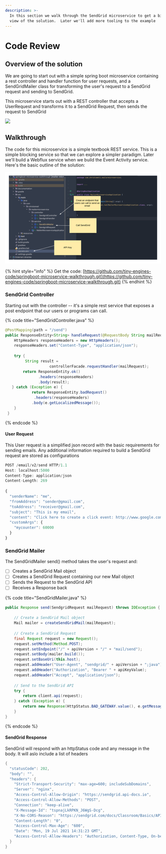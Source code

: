 ```yaml
---
description: >-
  In this section we walk through the SendGrid microservice to get a bird's eye
  view of the solution.  Later we'll add more tooling to the example
---
```


# Code Review

## Overview of the solution

We are going to start out with a simple spring boot microservice containing a rest controller and handler function for user requests, and a SendGridMailer class for transforming the user's request to a SendGrid request and sending to SendGrid.

This microservice starts out with a REST controller that accepts a UserRequest and transforms it to a SendGrid Request, then sends the request to SendGrid

![](../.gitbook/assets/sendgrid-personal-mailer%20(1).png)

## Walkthrough

The code for this microservice is a simple textbook REST service.  This is a simple blocking service so that we can explore a simpler paradigm.  Later we'll build a Webflux service when we build the Event Activity service.   Here's the basic outline of the solution:

![](../../../.gitbook/assets/sendgrid-personal-controller-code.png)

{% hint style="info" %}
Get the code:  [https://github.com/tiny-engines-code/springboot-microservice-walkthrough.git](https://github.com/tiny-engines-code/springboot-microservice-walkthrough.git)
{% endhint %}

### SendGrid Controller

Starting out with the controller -- it's a simple rest service that exposes a post endpoint that our users or programs can call. 

{% code title="SendGridController.java" %}
```java
@PostMapping(path = "/send")
public ResponseEntity<String> handleRequest(@RequestBody String mailRequest)  {
    HttpHeaders responseHeaders = new HttpHeaders();
    responseHeaders.set("Content-Type", "application/json");
    
    try {
         String result =
                    controllerFacade.requestHandler(mailRequest);
        return ResponseEntity.ok()
               .headers(responseHeaders)
               .body(result);
   } catch (Exception e) {
            return ResponseEntity.badRequest()
             .headers(responseHeaders)
            .body(e.getLocalizedMessage());
    }
 }
```
{% endcode %}

#### User Request

This User request is a simplified json record with the basic requirements for sending emails.  Any additional information required to build a SendGrid request are stored as configurations 

```javascript
POST /email/v2/send HTTP/1.1
Host: localhost:5000
Content-Type: application/json
Content-Length: 269

{
  "senderName": "me",
  "fromAddress": "sender@gmail.com",
  "toAddress": "receiver@gmail.com",
  "subject": "This is my email",
  "content": "Click here to create a click event: http://www.google.com",
  "customArgs": {
    "mycounter": 60000
  }
}
```

### SendGrid Mailer

The SendGridMailer send\(\) method takes the user's request and:

* [ ] Creates a SendGrid Mail object
* [ ] Creates a SendGrid Request containing our new Mail object
* [ ] Sends the Request to the SendGrid API
* [ ] Receives a Response back

{% code title="SendGridMailer.java" %}
```java
public Response send(SendgridRequest mailRequest) throws IOException {
    
    // Create a SendGrid Mail object
    Mail mailer = createSendGridMail(mailRequest);

    // Create a SendGrid Request
    final Request request = new Request();
    request.setMethod(Method.POST);
    request.setEndpoint("/" + apiVersion + "/" + "mail/send");
    request.setBody(mailer.build());
    request.setBaseUri(this.host);
    request.addHeader("User-Agent", "sendgrid/" + apiVersion + ";java");
    request.addHeader("Authorization", "Bearer " + apiKeyValue);
    request.addHeader("Accept", "application/json");

    // Send to the SendGrid API
    try {
        return client.api(request);
    } catch (Exception e) {
        return new Response(HttpStatus.BAD_GATEWAY.value(), e.getMessage(), request.getHeaders());
    }
}

```
{% endcode %}

#### SendGrid Response 

SendGrid will respond with an httpStatus code and any message in the body.  It will aslo include a list of headers

```java
{
  "statusCode": 202,
  "body": "",
  "headers": {
    "Strict-Transport-Security": "max-age=600; includeSubDomains",
    "Server": "nginx",
    "Access-Control-Allow-Origin": "https://sendgrid.api-docs.io",
    "Access-Control-Allow-Methods": "POST",
    "Connection": "keep-alive",
    "X-Message-Id": "tspnajLkRPKN_J6WgS-Dcg",
    "X-No-CORS-Reason": "https://sendgrid.com/docs/Classroom/Basics/API/cors.html",
    "Content-Length": "0",
    "Access-Control-Max-Age": "600",
    "Date": "Mon, 19 Jul 2021 14:31:23 GMT",
    "Access-Control-Allow-Headers": "Authorization, Content-Type, On-behalf-of, x-sg-elas-acl"
  }
}
```

